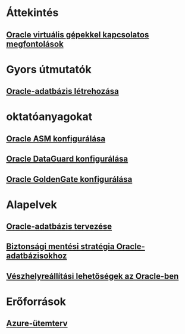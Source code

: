 # Áttekintés

## [Oracle virtuális gépekkel kapcsolatos megfontolások](oracle-considerations.md)

# Gyors útmutatók

## [Oracle-adatbázis létrehozása](oracle-database-quick-create.md)

# oktatóanyagokat

## [Oracle ASM konfigurálása](configure-oracle-asm.md)

## [Oracle DataGuard konfigurálása](configure-oracle-dataguard.md)

## [Oracle GoldenGate konfigurálása](configure-oracle-golden-gate.md)

# Alapelvek

## [Oracle-adatbázis tervezése](oracle-design.md)

## [Biztonsági mentési stratégia Oracle-adatbázisokhoz](oracle-backup-recovery.md)

## [Vészhelyreállítási lehetőségek az Oracle-ben](oracle-disaster-recovery.md)

# Erőforrások

## [Azure-ütemterv](https://azure.microsoft.com/roadmap/)

